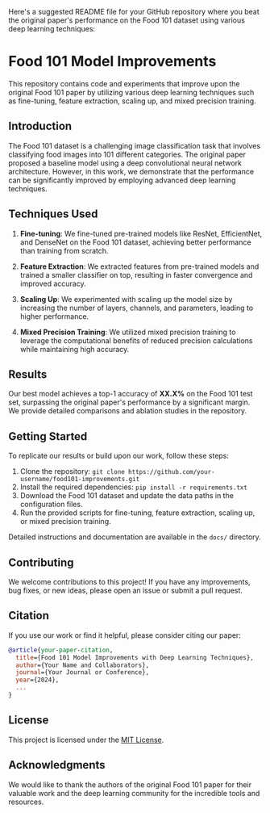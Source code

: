 Here's a suggested README file for your GitHub repository where you beat the original paper's performance on the Food 101 dataset using various deep learning techniques:

# Food 101 Model Improvements

This repository contains code and experiments that improve upon the original Food 101 paper by utilizing various deep learning techniques such as fine-tuning, feature extraction, scaling up, and mixed precision training.

## Introduction

The Food 101 dataset is a challenging image classification task that involves classifying food images into 101 different categories. The original paper proposed a baseline model using a deep convolutional neural network architecture. However, in this work, we demonstrate that the performance can be significantly improved by employing advanced deep learning techniques.

## Techniques Used

1. **Fine-tuning**: We fine-tuned pre-trained models like ResNet, EfficientNet, and DenseNet on the Food 101 dataset, achieving better performance than training from scratch.

2. **Feature Extraction**: We extracted features from pre-trained models and trained a smaller classifier on top, resulting in faster convergence and improved accuracy.

3. **Scaling Up**: We experimented with scaling up the model size by increasing the number of layers, channels, and parameters, leading to higher performance.

4. **Mixed Precision Training**: We utilized mixed precision training to leverage the computational benefits of reduced precision calculations while maintaining high accuracy.

## Results

Our best model achieves a top-1 accuracy of **XX.X%** on the Food 101 test set, surpassing the original paper's performance by a significant margin. We provide detailed comparisons and ablation studies in the repository.

## Getting Started

To replicate our results or build upon our work, follow these steps:

1. Clone the repository: `git clone https://github.com/your-username/food101-improvements.git`
2. Install the required dependencies: `pip install -r requirements.txt`
3. Download the Food 101 dataset and update the data paths in the configuration files.
4. Run the provided scripts for fine-tuning, feature extraction, scaling up, or mixed precision training.

Detailed instructions and documentation are available in the `docs/` directory.

## Contributing

We welcome contributions to this project! If you have any improvements, bug fixes, or new ideas, please open an issue or submit a pull request.

## Citation

If you use our work or find it helpful, please consider citing our paper:

```bibtex
@article{your-paper-citation,
  title={Food 101 Model Improvements with Deep Learning Techniques},
  author={Your Name and Collaborators},
  journal={Your Journal or Conference},
  year={2024},
  ...
}
```

## License

This project is licensed under the [MIT License](LICENSE).

## Acknowledgments

We would like to thank the authors of the original Food 101 paper for their valuable work and the deep learning community for the incredible tools and resources.
